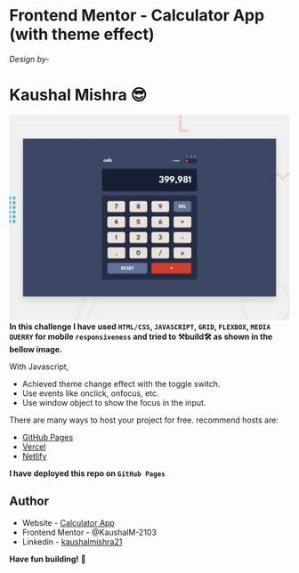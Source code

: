 
# Frontend Mentor - Calculator App (with theme effect)
_Design by-_
# Kaushal Mishra 😎 
![Design preview for the Single price grid component coding challenge](./design/desktop-preview.jpg)
**In this challenge I have used `HTML/CSS`, `JAVASCRIPT`, `GRID`, `FLEXBOX`, `MEDIA QUERRY` for mobile `responsiveness` and tried to
⚒build🛠 as shown in the bellow image.**

With Javascript,
- Achieved theme change effect with the toggle switch.
- Use events like onclick, onfocus, etc.
- Use window object to show the focus in the input.

There are many ways to host your project for free. recommend hosts are:

- [GitHub Pages](https://pages.github.com/)
- [Vercel](https://vercel.com/)
- [Netlify](https://www.netlify.com/)

**I have deployed this repo on `GitHub Pages`**

## Author

- Website - [Calculator App](https://calculator-app-amber-phi.vercel.app/)
- Frontend Mentor - @KaushalM-2103
- Linkedin - [kaushalmishra21](https://www.linkedin.com/in/kaushalmishra21/)



**Have fun building!** 🚀
